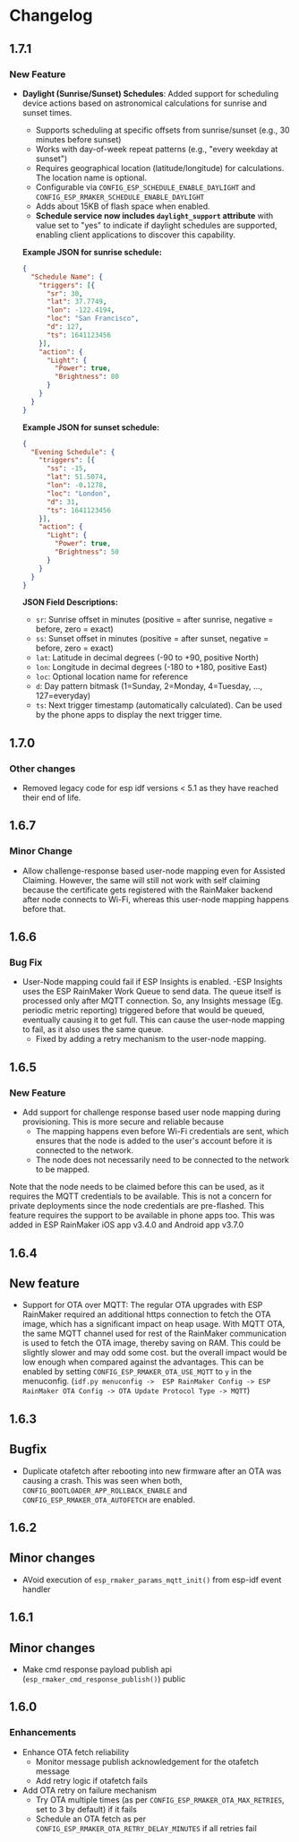 # Changelog

## 1.7.1

### New Feature

- **Daylight (Sunrise/Sunset) Schedules**: Added support for scheduling device actions based on astronomical calculations for sunrise and sunset times.
  - Supports scheduling at specific offsets from sunrise/sunset (e.g., 30 minutes before sunset)
  - Works with day-of-week repeat patterns (e.g., "every weekday at sunset")
  - Requires geographical location (latitude/longitude) for calculations. The location name is optional.
  - Configurable via `CONFIG_ESP_SCHEDULE_ENABLE_DAYLIGHT` and `CONFIG_ESP_RMAKER_SCHEDULE_ENABLE_DAYLIGHT`
  - Adds about 15KB of flash space when enabled.
  - **Schedule service now includes `daylight_support` attribute** with value set to "yes" to indicate if daylight schedules are supported, enabling client applications to discover this capability.

  **Example JSON for sunrise schedule:**
  ```json
  {
    "Schedule Name": {
      "triggers": [{
        "sr": 30,
        "lat": 37.7749,
        "lon": -122.4194,
        "loc": "San Francisco",
        "d": 127,
        "ts": 1641123456
      }],
      "action": {
        "Light": {
          "Power": true,
          "Brightness": 80
        }
      }
    }
  }
  ```

  **Example JSON for sunset schedule:**
  ```json
  {
    "Evening Schedule": {
      "triggers": [{
        "ss": -15,
        "lat": 51.5074,
        "lon": -0.1278,
        "loc": "London",
        "d": 31,
        "ts": 1641123456
      }],
      "action": {
        "Light": {
          "Power": true,
          "Brightness": 50
        }
      }
    }
  }
  ```

  **JSON Field Descriptions:**
  - `sr`: Sunrise offset in minutes (positive = after sunrise, negative = before, zero = exact)
  - `ss`: Sunset offset in minutes (positive = after sunset, negative = before, zero = exact)
  - `lat`: Latitude in decimal degrees (-90 to +90, positive North)
  - `lon`: Longitude in decimal degrees (-180 to +180, positive East)
  - `loc`: Optional location name for reference
  - `d`: Day pattern bitmask (1=Sunday, 2=Monday, 4=Tuesday, ..., 127=everyday)
  - `ts`: Next trigger timestamp (automatically calculated). Can be used by the phone apps to display the next trigger time.

## 1.7.0

### Other changes

- Removed legacy code for esp idf versions < 5.1 as they have reached their end of life.

## 1.6.7

### Minor Change

- Allow challenge-response based user-node mapping even for Assisted Claiming. However, the same will
still not work with self claiming because the certificate gets registered with the RainMaker backend
after node connects to Wi-Fi, whereas this user-node mapping happens before that.

## 1.6.6

### Bug Fix

- User-Node mapping could fail if ESP Insights is enabled.
  -ESP Insights uses the ESP RainMaker Work Queue to send data. The queue itself is processed only after
   MQTT connection. So, any Insights message (Eg. periodic metric reporting) triggered before that would be
   queued, eventually causing it to get full. This can cause the user-node mapping to fail,
   as it also uses the same queue.
  - Fixed by adding a retry mechanism to the user-node mapping.

## 1.6.5

### New Feature

- Add support for challenge response based user node mapping during provisioning.
  This is more secure and reliable because
    - The mapping happens even before Wi-Fi credentials are sent, which ensures that the
      node is added to the user's account before it is connected to the network.
    - The node does not necessarily need to be connected to the network to be mapped.

Note that the node needs to be claimed before this can be used, as it requires the MQTT credentials
to be available. This is not a concern for private deployments since the node credentials are pre-flashed.
This feature requires the support to be available in phone apps too.
This was added in ESP RainMaker iOS app v3.4.0 and Android app v3.7.0

## 1.6.4

## New feature

- Support for OTA over MQTT: The regular OTA upgrades with ESP RainMaker required an
additional https connection to fetch the OTA image, which has a significant impact on
heap usage. With MQTT OTA, the same MQTT channel used for rest of the RainMaker
communication is used to fetch the OTA image, thereby saving on RAM.
This could be slightly slower and may odd some cost. but the overall
impact would be low enough when compared against the advantages. This can be enabled by setting
`CONFIG_ESP_RMAKER_OTA_USE_MQTT` to `y` in the menuconfig.
(`idf.py menuconfig ->  ESP RainMaker Config -> ESP RainMaker OTA Config -> OTA Update Protocol Type -> MQTT`)


## 1.6.3

## Bugfix

- Duplicate otafetch after rebooting into new firmware after an OTA was causing a crash.
This was seen when both, `CONFIG_BOOTLOADER_APP_ROLLBACK_ENABLE` and `CONFIG_ESP_RMAKER_OTA_AUTOFETCH`
are enabled.

## 1.6.2

## Minor changes

- AVoid execution of `esp_rmaker_params_mqtt_init()` from esp-idf event handler

## 1.6.1

## Minor changes

- Make cmd response payload publish api (`esp_rmaker_cmd_response_publish()`) public

## 1.6.0

### Enhancements

- Enhance OTA fetch reliability
    - Monitor message publish acknowledgement for the otafetch message
    - Add retry logic if otafetch fails
- Add OTA retry on failure mechanism
    - Try OTA multiple times (as per `CONFIG_ESP_RMAKER_OTA_MAX_RETRIES`, set to 3 by default) if it fails
    - Schedule an OTA fetch as per `CONFIG_ESP_RMAKER_OTA_RETRY_DELAY_MINUTES` if all retries fail
